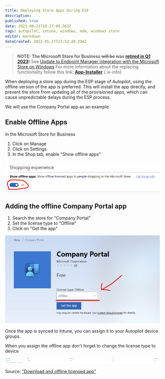 ```yaml
---
title: Deploying Store Apps During ESP
description: 
published: true
date: 2023-08-21T18:37:09.563Z
tags: autopilot, intune, windows, mdm, windows store
editor: markdown
dateCreated: 2022-05-27T23:53:49.294Z
---
```


> **NOTE: The Microsoft Store for Business ~~will be~~ was [retired in Q1 2023](https://techcommunity.microsoft.com/t5/windows-it-pro-blog/evolving-the-microsoft-store-for-business-and-education/ba-p/2569423)!**
See [Update to Endpoint Manager integration with the Microsoft Store on Windows](https://techcommunity.microsoft.com/t5/windows-it-pro-blog/update-to-endpoint-manager-integration-with-the-microsoft-store/ba-p/3585077)
For more information about the replacing functionality follow this link: 
**[App-Installer](/intune/App-Installer)**
{.is-info}


When deploying a store app during the ESP stage of Autopilot, using the offline version of the app is preferred. This will install the app directly, and prevent the store from updating all of the provisioned apps, which can cause unpredictable delays during the ESP process.

We will use the Company Portal app as an example.

## Enable Offline Apps

In the Microsoft Store for Business

1. Click on Manage
2. Click on Settings
3. In the Shop tab, enable "Show offline apps"

![enable_offline_companyportal.png](/enable_offline_companyportal.png)

## Adding the offline Company Portal app

1. Search the store for "Company Portal"
2. Set the license type to "Offline"
3. Click on "Get the app"

![companyportal-offline.png](/companyportal-offline.png)

Once the app is synced to Intune, you can assign it to your Autopilot device groups.

When you assign the offline app don't forget to change the license type to device

![licensetype.jpg](/licensetype.jpg)

Source: ["Download and offline licensed app"](https://docs.microsoft.com/microsoft-store/distribute-offline-apps#download-an-offline-licensed-app)

